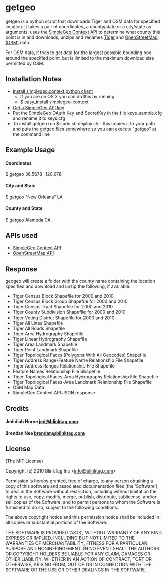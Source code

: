 getgeo
=========

getgeo is a python script that downloads Tiger and OSM data for specified location.  It takes a pair of coordinates, a county/state or a city/state as arguments, uses the [SimpleGeo Context API](http://simplegeo.com/docs/api-endpoints/simplegeo-context) to determine what county this point is in and downloads, unzips and renames [Tiger](https://www.census.gov/geo/www/tiger/) and [OpenStreetMap (OSM)](http://www.openstreetmap.org/) data.

For OSM data, it tries to get data for the largest possible bounding box around the specified point, but is limited to the maximum download size permitted by OSM.

Installation Notes
----------------------------

* [Install simplegeo.context python client](http://simplegeo.com/docs/clients-code-libraries/python#installation-and-requirements)
  * If you are on OS X you can do this by running:
  * $ easy_install simplegeo-context
* [Get a SimpleGeo API key](http://simplegeo.com/signup/)
* Put the SimpleGeo  OAuth Key and SecretKey in the file keys_sample.cfg and rename it to keys.cfg
* To install getgeo run $ sudo sh deploy.sh - this copies it to your path and puts the getgeo files somewhere so you can execute "getgeo" at the command line


Example Usage
----------------------------

#### Coordinates
$ getgeo 36.5678 -120.678

#### City and State
$ getgeo "New Orleans" LA

#### County and State
$ getgeo Alameda CA


APIs used
----------------------------
- [SimpleGeo Context API](http://simplegeo.com/docs/api-endpoints/simplegeo-context)
- [OpenStreetMap API](https://wiki.openstreetmap.org/wiki/API_v0.6#Retrieving_map_data_by_bounding_box:_GET_.2Fapi.2F0.6.2Fmap)

Response
----------------------------
geogeo will create a folder with the county name containing the location specified and download and unzip the following, if available:

- Tiger Census Block Shapefile for 2000 and 2010
- Tiger Census Block Group Shapefile for 2000 and 2010
- Tiger Census Tract Shapefile for 2000 and 2010
- Tiger County Subdivision Shapefile for 2000 and 2010
- Tiger Voting District Shapefile for 2000 and 2010
- Tiger All Lines Shapefile
- Tiger All Roads Shapefile
- Tiger Area Hydrography Shapefile
- Tiger Linear Hydrography Shapefile
- Tiger Area Landmark Shapefile
- Tiger Point Landmark Shapefile
- Tiger Topological Faces (Polygons With All Geocodes) Shapefile
- Tiger Address Range-Feature Name Relationship File Shapefile
- Tiger Address Ranges Relationship File Shapefile
- Feature Names Relationship File Shapefile
- Tiger Topological Faces-Area Hydrography Relationship File Shapefile
- Tiger Topological Faces-Area Landmark Relationship File Shapefile
- OSM Map Data
- SimpleGeo Context API JSON response


Credits
----------------------------

#### Jedidiah Horne jed@blinktag.com
#### Brendan Nee brendan@blinktag.com

License 
----------------------------

(The MIT License)

Copyright (c) 2010 BlinkTag Inc &lt;info@blinktag.com&gt;

Permission is hereby granted, free of charge, to any person obtaining
a copy of this software and associated documentation files (the
'Software'), to deal in the Software without restriction, including
without limitation the rights to use, copy, modify, merge, publish,
distribute, sublicense, and/or sell copies of the Software, and to
permit persons to whom the Software is furnished to do so, subject to
the following conditions:

The above copyright notice and this permission notice shall be
included in all copies or substantial portions of the Software.

THE SOFTWARE IS PROVIDED 'AS IS', WITHOUT WARRANTY OF ANY KIND,
EXPRESS OR IMPLIED, INCLUDING BUT NOT LIMITED TO THE WARRANTIES OF
MERCHANTABILITY, FITNESS FOR A PARTICULAR PURPOSE AND NONINFRINGEMENT.
IN NO EVENT SHALL THE AUTHORS OR COPYRIGHT HOLDERS BE LIABLE FOR ANY
CLAIM, DAMAGES OR OTHER LIABILITY, WHETHER IN AN ACTION OF CONTRACT,
TORT OR OTHERWISE, ARISING FROM, OUT OF OR IN CONNECTION WITH THE
SOFTWARE OR THE USE OR OTHER DEALINGS IN THE SOFTWARE.